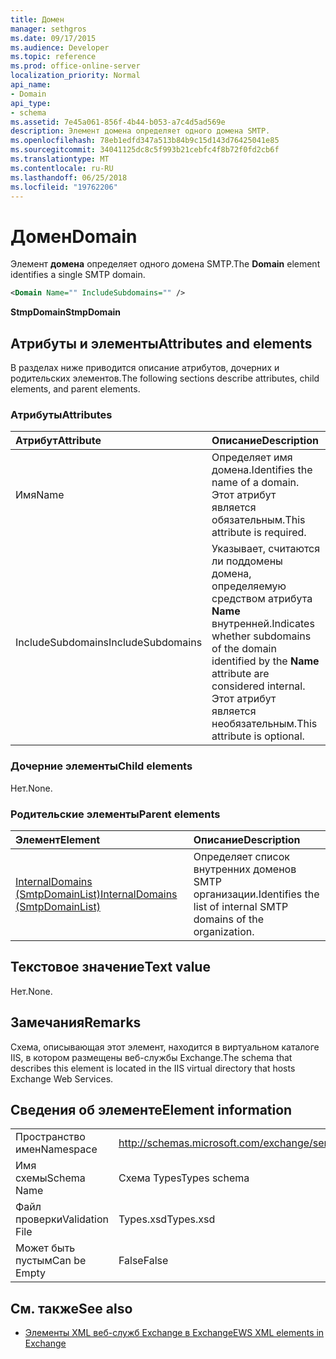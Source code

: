 ```yaml
---
title: Домен
manager: sethgros
ms.date: 09/17/2015
ms.audience: Developer
ms.topic: reference
ms.prod: office-online-server
localization_priority: Normal
api_name:
- Domain
api_type:
- schema
ms.assetid: 7e45a061-856f-4b44-b053-a7c4d5ad569e
description: Элемент домена определяет одного домена SMTP.
ms.openlocfilehash: 78eb1edfd347a513b84b9c15d143d76425041e85
ms.sourcegitcommit: 34041125dc8c5f993b21cebfc4f8b72f0fd2cb6f
ms.translationtype: MT
ms.contentlocale: ru-RU
ms.lasthandoff: 06/25/2018
ms.locfileid: "19762206"
---
```

# <a name="domain"></a><span data-ttu-id="b5ea3-103">Домен</span><span class="sxs-lookup"><span data-stu-id="b5ea3-103">Domain</span></span>

<span data-ttu-id="b5ea3-104">Элемент **домена** определяет одного домена SMTP.</span><span class="sxs-lookup"><span data-stu-id="b5ea3-104">The **Domain** element identifies a single SMTP domain.</span></span> 
  
```xml
<Domain Name="" IncludeSubdomains="" />
```

 <span data-ttu-id="b5ea3-105">**StmpDomain**</span><span class="sxs-lookup"><span data-stu-id="b5ea3-105">**StmpDomain**</span></span>
## <a name="attributes-and-elements"></a><span data-ttu-id="b5ea3-106">Атрибуты и элементы</span><span class="sxs-lookup"><span data-stu-id="b5ea3-106">Attributes and elements</span></span>

<span data-ttu-id="b5ea3-107">В разделах ниже приводится описание атрибутов, дочерних и родительских элементов.</span><span class="sxs-lookup"><span data-stu-id="b5ea3-107">The following sections describe attributes, child elements, and parent elements.</span></span>
  
### <a name="attributes"></a><span data-ttu-id="b5ea3-108">Атрибуты</span><span class="sxs-lookup"><span data-stu-id="b5ea3-108">Attributes</span></span>

|<span data-ttu-id="b5ea3-109">**Атрибут**</span><span class="sxs-lookup"><span data-stu-id="b5ea3-109">**Attribute**</span></span>|<span data-ttu-id="b5ea3-110">**Описание**</span><span class="sxs-lookup"><span data-stu-id="b5ea3-110">**Description**</span></span>|
|:-----|:-----|
|<span data-ttu-id="b5ea3-111">Имя</span><span class="sxs-lookup"><span data-stu-id="b5ea3-111">Name</span></span>  <br/> |<span data-ttu-id="b5ea3-112">Определяет имя домена.</span><span class="sxs-lookup"><span data-stu-id="b5ea3-112">Identifies the name of a domain.</span></span> <span data-ttu-id="b5ea3-113">Этот атрибут является обязательным.</span><span class="sxs-lookup"><span data-stu-id="b5ea3-113">This attribute is required.</span></span>  <br/> |
|<span data-ttu-id="b5ea3-114">IncludeSubdomains</span><span class="sxs-lookup"><span data-stu-id="b5ea3-114">IncludeSubdomains</span></span>  <br/> |<span data-ttu-id="b5ea3-115">Указывает, считаются ли поддомены домена, определяемую средством атрибута **Name** внутренней.</span><span class="sxs-lookup"><span data-stu-id="b5ea3-115">Indicates whether subdomains of the domain identified by the **Name** attribute are considered internal.</span></span> <span data-ttu-id="b5ea3-116">Этот атрибут является необязательным.</span><span class="sxs-lookup"><span data-stu-id="b5ea3-116">This attribute is optional.</span></span>  <br/> |
   
### <a name="child-elements"></a><span data-ttu-id="b5ea3-117">Дочерние элементы</span><span class="sxs-lookup"><span data-stu-id="b5ea3-117">Child elements</span></span>

<span data-ttu-id="b5ea3-118">Нет.</span><span class="sxs-lookup"><span data-stu-id="b5ea3-118">None.</span></span>
  
### <a name="parent-elements"></a><span data-ttu-id="b5ea3-119">Родительские элементы</span><span class="sxs-lookup"><span data-stu-id="b5ea3-119">Parent elements</span></span>

|<span data-ttu-id="b5ea3-120">**Элемент**</span><span class="sxs-lookup"><span data-stu-id="b5ea3-120">**Element**</span></span>|<span data-ttu-id="b5ea3-121">**Описание**</span><span class="sxs-lookup"><span data-stu-id="b5ea3-121">**Description**</span></span>|
|:-----|:-----|
|[<span data-ttu-id="b5ea3-122">InternalDomains (SmtpDomainList)</span><span class="sxs-lookup"><span data-stu-id="b5ea3-122">InternalDomains (SmtpDomainList)</span></span>](internaldomains-smtpdomainlist.md) <br/> |<span data-ttu-id="b5ea3-123">Определяет список внутренних доменов SMTP организации.</span><span class="sxs-lookup"><span data-stu-id="b5ea3-123">Identifies the list of internal SMTP domains of the organization.</span></span>  <br/> |
   
## <a name="text-value"></a><span data-ttu-id="b5ea3-124">Текстовое значение</span><span class="sxs-lookup"><span data-stu-id="b5ea3-124">Text value</span></span>

<span data-ttu-id="b5ea3-125">Нет.</span><span class="sxs-lookup"><span data-stu-id="b5ea3-125">None.</span></span>
  
## <a name="remarks"></a><span data-ttu-id="b5ea3-126">Замечания</span><span class="sxs-lookup"><span data-stu-id="b5ea3-126">Remarks</span></span>

<span data-ttu-id="b5ea3-127">Схема, описывающая этот элемент, находится в виртуальном каталоге IIS, в котором размещены веб-службы Exchange.</span><span class="sxs-lookup"><span data-stu-id="b5ea3-127">The schema that describes this element is located in the IIS virtual directory that hosts Exchange Web Services.</span></span>
  
## <a name="element-information"></a><span data-ttu-id="b5ea3-128">Сведения об элементе</span><span class="sxs-lookup"><span data-stu-id="b5ea3-128">Element information</span></span>

|||
|:-----|:-----|
|<span data-ttu-id="b5ea3-129">Пространство имен</span><span class="sxs-lookup"><span data-stu-id="b5ea3-129">Namespace</span></span>  <br/> |http://schemas.microsoft.com/exchange/services/2006/types  <br/> |
|<span data-ttu-id="b5ea3-130">Имя схемы</span><span class="sxs-lookup"><span data-stu-id="b5ea3-130">Schema Name</span></span>  <br/> |<span data-ttu-id="b5ea3-131">Схема Types</span><span class="sxs-lookup"><span data-stu-id="b5ea3-131">Types schema</span></span>  <br/> |
|<span data-ttu-id="b5ea3-132">Файл проверки</span><span class="sxs-lookup"><span data-stu-id="b5ea3-132">Validation File</span></span>  <br/> |<span data-ttu-id="b5ea3-133">Types.xsd</span><span class="sxs-lookup"><span data-stu-id="b5ea3-133">Types.xsd</span></span>  <br/> |
|<span data-ttu-id="b5ea3-134">Может быть пустым</span><span class="sxs-lookup"><span data-stu-id="b5ea3-134">Can be Empty</span></span>  <br/> |<span data-ttu-id="b5ea3-135">False</span><span class="sxs-lookup"><span data-stu-id="b5ea3-135">False</span></span>  <br/> |
   
## <a name="see-also"></a><span data-ttu-id="b5ea3-136">См. также</span><span class="sxs-lookup"><span data-stu-id="b5ea3-136">See also</span></span>

- [<span data-ttu-id="b5ea3-137">Элементы XML веб-служб Exchange в Exchange</span><span class="sxs-lookup"><span data-stu-id="b5ea3-137">EWS XML elements in Exchange</span></span>](ews-xml-elements-in-exchange.md)

